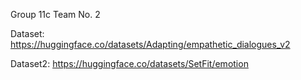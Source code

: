 Group 11c Team No. 2

Dataset: https://huggingface.co/datasets/Adapting/empathetic_dialogues_v2

Dataset2: https://huggingface.co/datasets/SetFit/emotion

